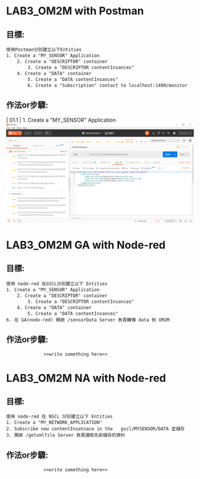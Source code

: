 # LAB3_OM2M with Postman
## 目標:
    使用Postman分別建立以下Entities
	1. Create a "MY_SENSOR" Application
		2. Create a "DESCRIPTOR" container
			3. Create a "DESCRIPTOR contentInsances"
		4. Create a "DATA" container
			5. Create a "DATA contentInsances"
			6. Create a "Subscription" contact to localhost:1400/monitor

## 作法or步驟:

| 01.1 | 1. Create a "MY_SENSOR" Application <br> ![screenshots/postman01.png](screenshots/postman01.png) 




# LAB3_OM2M  GA with Node-red
## 目標:
    使用 node-red 在GSCL分別建立以下 Entities
	1. Create a "MY_SENSOR" Application
		2. Create a "DESCRIPTOR" container
			3. Create a "DESCRIPTOR contentInsances"
		4. Create a "DATA" container
			5. Create a "DATA contentInsances"
	6. 在 GA(node-red) 開啟 /sensorData Server 負責轉傳 data 到 OM2M
	

## 作法or步驟:
                  >>write something here<<





# LAB3_OM2M  NA with Node-red
## 目標:
    	

    使用 node-red 在 NSCL 分別建立以下 Entities
	1. Create a "MY_NETWORK_APPLICATION"
	2. Subscribe new contentInsatnace in the   gscl/MYSENSOR/DATA 並儲存
	3. 開啟 /getxmlfile Server 負責讀取先前儲存的資料
    
## 作法or步驟:
                  >>write something here<<
